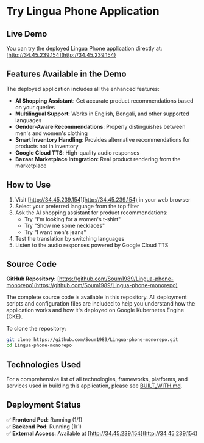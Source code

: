 # Try Lingua Phone Application

## Live Demo

You can try the deployed Lingua Phone application directly at: [http://34.45.239.154](http://34.45.239.154)

## Features Available in the Demo

The deployed application includes all the enhanced features:

- **AI Shopping Assistant**: Get accurate product recommendations based on your queries
- **Multilingual Support**: Works in English, Bengali, and other supported languages
- **Gender-Aware Recommendations**: Properly distinguishes between men's and women's clothing
- **Smart Inventory Handling**: Provides alternative recommendations for products not in inventory
- **Google Cloud TTS**: High-quality audio responses
- **Bazaar Marketplace Integration**: Real product rendering from the marketplace

## How to Use

1. Visit [http://34.45.239.154](http://34.45.239.154) in your web browser
2. Select your preferred language from the top filter
3. Ask the AI shopping assistant for product recommendations:
   - Try "I'm looking for a women's t-shirt"
   - Try "Show me some necklaces"
   - Try "I want men's jeans"
4. Test the translation by switching languages
5. Listen to the audio responses powered by Google Cloud TTS

## Source Code

**GitHub Repository:** [https://github.com/Soum1989/Lingua-phone-monorepo](https://github.com/Soum1989/Lingua-phone-monorepo)

The complete source code is available in this repository. All deployment scripts and configuration files are included to help you understand how the application works and how it's deployed on Google Kubernetes Engine (GKE).

To clone the repository:

```bash
git clone https://github.com/Soum1989/Lingua-phone-monorepo.git
cd Lingua-phone-monorepo
```

## Technologies Used

For a comprehensive list of all technologies, frameworks, platforms, and services used in building this application, please see [BUILT_WITH.md](BUILT_WITH.md).

## Deployment Status

✅ **Frontend Pod**: Running (1/1)  
✅ **Backend Pod**: Running (1/1)  
✅ **External Access**: Available at [http://34.45.239.154](http://34.45.239.154)